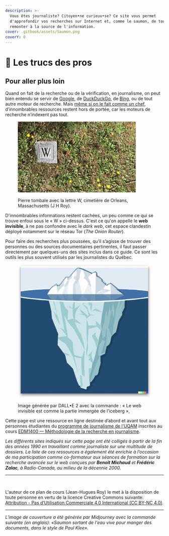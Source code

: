 ```yaml
---
description: >-
  Vous êtes journaliste? Citoyen•ne curieux•se? Ce site vous permet
  d'approfondir vos recherches sur Internet et, comme le saumon, de toujours
  remonter à la source de l'information.
cover: .gitbook/assets/Saumon.png
coverY: 0
---
```


# 🔎 Les trucs des pros

## **Pour aller plus loin**

Quand on fait de la recherche ou de la vérification, en journalisme, on peut bien entendu se servir de [Google](https://www.google.ca/), de [DuckDuckGo](https://duckduckgo.com), de [Bing](https://www.bing.com), ou de tout autre moteur de recherche. Mais [même si on le fait comme un chef](http://bit.ly/googchef), d’innombrables ressources restent hors de portée, car les moteurs de recherche n’indexent pas tout.

<figure><img src=".gitbook/assets/w-cimetiere-orleans.jpg" alt="" width="375"><figcaption><p>Pierre tombale avec la lettre W, cimetière de Orleans, Massachusetts (J H Roy).</p></figcaption></figure>

D'innombrables informations restent cachées, un peu comme ce qui se trouve enfoui sous le « W » ci-dessus. C'est ce qu'on appelle le **web invisible**, à ne pas confondre avec le _dark web_, cet espace clandestin déployé notamment sur le réseau Tor (_The Onion Router_).

Pour faire des recherches plus poussées, qu’il s’agisse de trouver des personnes ou des sources documentaires pertinentes, il faut passer directement par quelques-uns des sites inclus dans ce guide. Ce sont les outils les plus souvent utilisés par les journalistes du Québec.

<figure><img src=".gitbook/assets/webinvisible.jpg" alt="" width="563"><figcaption><p>Image générée par DALL•E 2 avec la commande : « Le web invisible est comme la partie immergée de l’iceberg »,</p></figcaption></figure>

Cette page est une ressource en ligne destinée d’abord et avant tout aux personnes étudiantes du [programme de journalisme de l’UQAM](https://journalisme.uqam.ca/) inscrites au cours [EDM1400 — Méthodologie de la recherche en journalisme](https://etudier.uqam.ca/cours?sigle=EDM1400).

_Les différents sites indiqués sur cette page ont été colligés à partir de la fin des années 1990 en travaillant comme journaliste sur une multitude de dossiers. La liste de ces ressources a également été enrichie à l’occasion de ma participation comme co-formateur aux séances de formation sur la recherche avancée sur le web conçues par **Benoît Michaud** et **Frédéric Zalac**, à Radio-Canada, au milieu de la décennie 2000._

***

<figure><img src="https://i.creativecommons.org/l/by-nc/4.0/88x31.png" alt=""><figcaption></figcaption></figure>

L'auteur de ce plan de cours (Jean-Hugues Roy) le met à la disposition de toute personne en vertu de la licence Creative Commons suivante: [Attribution - Pas d’Utilisation Commerciale 4.0 International (CC BY-NC 4.0)](https://creativecommons.org/licenses/by-nc/4.0/deed.fr).

***

_L'image de couverture a été générée par Midjourney avec la commande suivante (en anglais): «Saumon sortant de l'eau vive pour manger des documents, dans le style de Paul Klee»._

